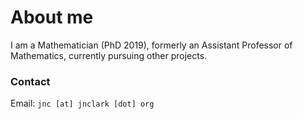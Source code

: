 # About me

I am a Mathematician (PhD 2019), formerly an Assistant Professor of Mathematics, currently pursuing other projects.

### Contact

Email: `jnc [at] jnclark [dot] org`
